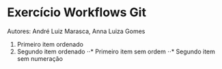 # Exercício Workflows Git

Autores: André Luiz Marasca, Anna Luiza Gomes

1. Primeiro item ordenado
2. Segundo item ordenado
⋅⋅* Primeiro item sem ordem
⋅⋅* Segundo item sem numeração
